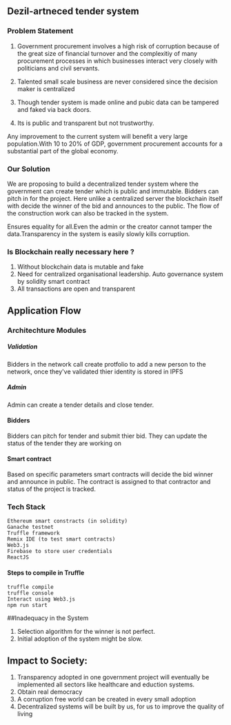 ## Dezil-artneced tender system

### Problem Statement
1. Government procurement involves a high risk of corruption because of the great size of financial turnover and the complexitiy of many procurement processes in which businesses interact very closely with politicians and civil servants.

2. Talented small scale business are never considered since the decision maker is centralized

3. Though tender system is made online and pubic data can be tampered and faked via back doors.

4. Its is public and transparent but not trustworthy.

Any improvement to the current system will benefit a very large population.With 10 to 20% of GDP, government procurement accounts for a substantial part of the global economy.

### Our Solution
We are proposing to build a decentralized tender system where the government can create tender which is public and immutable. Bidders can pitch in for the project. Here unlike a centralized server the blockchain itself with decide the winner of the bid and announces to the public. The flow of the construction work can also be tracked in the system.

Ensures equality for all.Even the admin or the creator cannot tamper the data.Transparency in the system is easily slowly kills corruption.

### Is Blockchain really necessary here ?
1. Without blockchain data is mutable and fake
2. Need for centralized organisational leadership. Auto governance system by solidity smart contract
3. All transactions are open and transparent

## Application Flow


### Architechture Modules
##### Validation
Bidders in the network call create protfolio to add a new person to the network, once they've validated thier identity is stored in IPFS

##### Admin
Admin can create a tender details and close tender.

#### Bidders
Bidders can pitch for tender and submit thier bid. They can update the status of the tender they are working on

#### Smart contract
Based on specific parameters smart contracts will decide the bid winner and announce in public.
The contract is assigned to that contractor and status of the project is tracked.

### Tech Stack
```
Ethereum smart constracts (in solidity)
Ganache testnet
Truffle framework
Remix IDE (to test smart contracts)
Web3.js
Firebase to store user credentials
ReactJS
```

#### Steps to compile in Truffle
```
truffle compile
truffle console
Interact using Web3.js
npm run start
```
##Inadequacy in the System
1. Selection algorithm for the winner is not perfect.
2. Initial adoption of the system might be slow.

## Impact to Society:
1. Transparency adopted in one government project will eventually be implemented all sectors like healthcare and eduction systems.
2. Obtain real democracy
3. A corruption free world can be created in every small adoption
4. Decentralized systems will be built by us, for us to improve the quality of living

